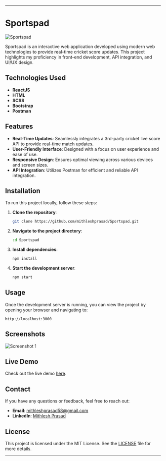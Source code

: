 
---

# Sportspad

![Sportspad](https://profoliomith.netlify.app/static/media/sportspad.b0bcb202efc20701463d.jpeg)

Sportspad is an interactive web application developed using modern web technologies to provide real-time cricket score updates. This project highlights my proficiency in front-end development, API integration, and UI/UX design.

## Technologies Used
- **ReactJS**
- **HTML**
- **SCSS**
- **Bootstrap**
- **Postman**

## Features
- **Real-Time Updates**: Seamlessly integrates a 3rd-party cricket live score API to provide real-time match updates.
- **User-Friendly Interface**: Designed with a focus on user experience and ease of use.
- **Responsive Design**: Ensures optimal viewing across various devices and screen sizes.
- **API Integration**: Utilizes Postman for efficient and reliable API integration.

## Installation

To run this project locally, follow these steps:

1. **Clone the repository**:
    ```bash
    git clone https://github.com/mithleshprasad/Sportspad.git
    ```
2. **Navigate to the project directory**:
    ```bash
    cd Sportspad
    ```
3. **Install dependencies**:
    ```bash
    npm install
    ```
4. **Start the development server**:
    ```bash
    npm start
    ```

## Usage

Once the development server is running, you can view the project by opening your browser and navigating to:
```
http://localhost:3000
```

## Screenshots

![Screenshot 1](https://profoliomith.netlify.app/static/media/sportspad.b0bcb202efc20701463d.jpeg)

## Live Demo

Check out the live demo [here](https://www.sportspad.com/).

## Contact

If you have any questions or feedback, feel free to reach out:

- **Email**: mithleshprasad58@gmail.com
- **LinkedIn**: [Mithlesh Prasad](https://www.linkedin.com/in/mithlesh-prasad-5a68a41a3/)

## License

This project is licensed under the MIT License. See the [LICENSE](LICENSE) file for more details.

---

